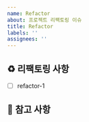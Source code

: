 ```yaml
---
name: Refactor
about: 프로젝트 리팩토링 이슈
title: Refactor
labels: ''
assignees: ''
---
```


## ♻️ 리팩토링 사항

<!-- 어떤 리팩토링 작업을 진행했는지 알려주세요. -->

- [ ] refactor-1

## 📖 참고 사항

<!-- 레퍼런스, 스크린샷 등을 넣어 주세요. -->
